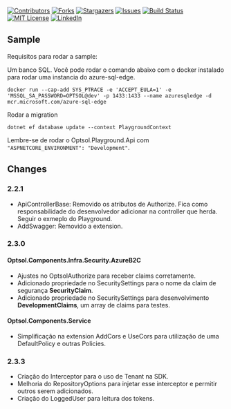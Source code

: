 [![Contributors][contributors-shield]][contributors-url]
[![Forks][forks-shield]][forks-url]
[![Stargazers][stars-shield]][stars-url]
[![Issues][issues-shield]][issues-url]
[![Build Status][build-shield]][build-url]
[![MIT License][license-shield]][license-url]
[![LinkedIn][linkedin-shield]][linkedin-url]


<!-- MARKDOWN LINKS & IMAGES -->
<!-- https://www.markdownguide.org/basic-syntax/#reference-style-links -->
[contributors-shield]: https://img.shields.io/github/contributors/optsoldev/components-backend-core.svg
[contributors-url]: https://github.com/optsoldev/components-backend-core/graphs/contributors
[forks-shield]: https://img.shields.io/github/forks/optsoldev/components-backend-core.svg
[forks-url]: https://github.com/optsoldev/components-backend-core/network/members
[stars-shield]: https://img.shields.io/github/stars/optsoldev/components-backend-core.svg
[stars-url]: https://github.com/optsoldev/components-backend-core/stargazers
[issues-shield]: https://img.shields.io/github/issues/optsoldev/components-backend-core.svg
[issues-url]: https://github.com/optsoldev/components-backend-core/issues
[license-shield]: https://img.shields.io/github/license/optsoldev/components-backend-core.svg
[license-url]: https://github.com/optsoldev/components-backend-core/blob/master/LICENSE.txt
[linkedin-shield]: https://img.shields.io/badge/-LinkedIn-black.svg?logo=linkedin&colorB=555
[linkedin-url]: https://www.linkedin.com/company/optsoltecnologia/
[product-screenshot]: images/screenshot.png
[build-shield]: https://dev.azure.com/optsoldev/OPTSOL%20Components%20Backend/_apis/build/status/optsoldev.components-backend-core?branchName=main
[build-url]: https://dev.azure.com/optsoldev/OPTSOL%20Components%20Backend/_build/latest?definitionId=4&branchName=main

## Sample

Requisitos para rodar a sample: 

Um banco SQL. Você pode rodar o comando abaixo com o docker instalado para rodar uma instancia do azure-sql-edge. 
```
docker run --cap-add SYS_PTRACE -e 'ACCEPT_EULA=1' -e 'MSSQL_SA_PASSWORD=OPTSOL@dev' -p 1433:1433 --name azuresqledge -d mcr.microsoft.com/azure-sql-edge
```

Rodar a migration

``dotnet ef database update --context PlaygroundContext``

Lembre-se de rodar o Optsol.Playground.Api com ``"ASPNETCORE_ENVIRONMENT": "Development"``.

## Changes

### 2.2.1

- ApiControllerBase: Removido os atributos de Authorize. Fica como responsabilidade do desenvolvedor adicionar na controller que herda. Seguir o exmeplo do Playground.
- AddSwagger: Removido a extension.

### 2.3.0

#### Optsol.Components.Infra.Security.AzureB2C 

- Ajustes no OptsolAuthorize para receber claims corretamente.
- Adicionado propriedade no SecuritySettings para o nome da claim de segurança **SecurityClaim**.
- Adicionado propriedade no SecuritySettings para desenvolvimento **DevelopmentClaims**, um array de claims para testes.

#### Optsol.Components.Service

- Simplificação na extension AddCors e UseCors para utilização de uma DefaultPolicy e outras Policies. 

### 2.3.3

- Criação do Interceptor para o uso de Tenant na SDK.
- Melhoria do RepositoryOptions para injetar esse interceptor e permitir outros serem adicionados.
- Criação do LoggedUser para leitura dos tokens. 